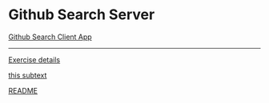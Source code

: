 # Github Search Server

[Github Search Client App](https://github.com/AviNessimian/github-search-client-app "Client Side")

___

[Exercise details](/Docs/fullstack-exercise.md)

[this subtext](/Docs/fullstack-exercise.md)

[README](/Docs/fullstack-exercise.md)



